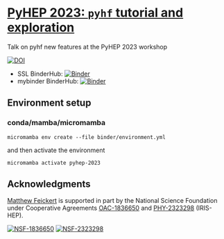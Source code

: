 # [PyHEP 2023: `pyhf` tutorial and exploration](https://indico.cern.ch/event/1252095/contributions/5592418/)

Talk on pyhf new features at the PyHEP 2023 workshop

[![DOI](https://zenodo.org/badge/DOI/10.5281/zenodo.8436002.svg)](https://doi.org/10.5281/zenodo.8436002)

* SSL BinderHub: [![Binder](https://binderhub.ssl-hep.org/badge_logo.svg)](https://binderhub.ssl-hep.org/v2/gh/matthewfeickert-talks/talk-pyhep-2023/HEAD?urlpath=lab/tree/talk.ipynb)
* mybinder BinderHub: [![Binder](https://mybinder.org/badge_logo.svg)](https://mybinder.org/v2/gh/matthewfeickert-talks/talk-pyhep-2023/HEAD?urlpath=lab/tree/talk.ipynb)

## Environment setup

### conda/mamba/micromamba

```
micromamba env create --file binder/environment.yml
```

and then activate the environment

```
micromamba activate pyhep-2023
```

## Acknowledgments

[Matthew Feickert](http://www.matthewfeickert.com/) is supported in part by the National Science Foundation under Cooperative Agreements [OAC-1836650](https://www.nsf.gov/awardsearch/showAward?AWD_ID=1836650) and [PHY-2323298](https://www.nsf.gov/awardsearch/showAward?AWD_ID=2323298) (IRIS-HEP).

[![NSF-1836650](https://img.shields.io/badge/NSF-1836650-blue.svg)](https://www.nsf.gov/awardsearch/showAward?AWD_ID=1836650) [![NSF-2323298](https://img.shields.io/badge/NSF-2323298-blue.svg)](https://www.nsf.gov/awardsearch/showAward?AWD_ID=2323298)
